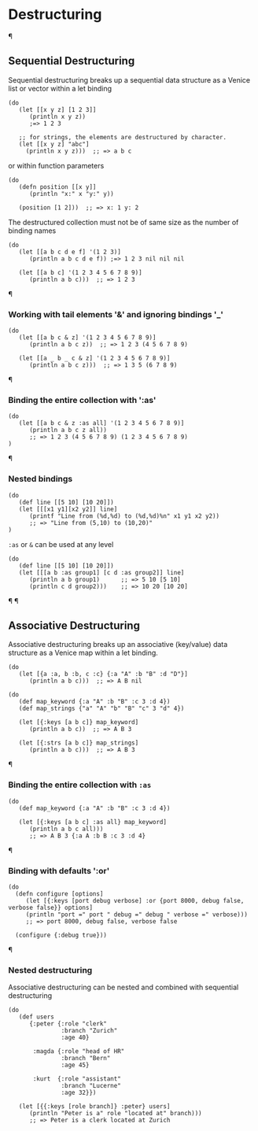 # Destructuring

¶

## Sequential Destructuring

Sequential destructuring breaks up a sequential data structure as a Venice 
list or vector within a let binding

```venice
(do
   (let [[x y z] [1 2 3]]
      (println x y z))
      ;=> 1 2 3
      
   ;; for strings, the elements are destructured by character.
   (let [[x y z] "abc"]
     (println x y z)))  ;; => a b c
```

or within function parameters

```venice
(do
   (defn position [[x y]]
      (println "x:" x "y:" y))
      
   (position [1 2]))  ;; => x: 1 y: 2
```

The destructured collection must not be of same size as the number of binding names

```venice
(do
   (let [[a b c d e f] '(1 2 3)]
      (println a b c d e f)) ;=> 1 2 3 nil nil nil
      
   (let [[a b c] '(1 2 3 4 5 6 7 8 9)]
      (println a b c)))  ;; => 1 2 3
```

¶

### Working with tail elements '&' and ignoring bindings '_'

```venice
(do
   (let [[a b c & z] '(1 2 3 4 5 6 7 8 9)]
      (println a b c z))  ;; => 1 2 3 (4 5 6 7 8 9)

   (let [[a _ b _ c & z] '(1 2 3 4 5 6 7 8 9)]
      (println a b c z)))  ;; => 1 3 5 (6 7 8 9)
```

¶

### Binding the entire collection with ':as'

```venice
(do
   (let [[a b c & z :as all] '(1 2 3 4 5 6 7 8 9)]
      (println a b c z all))
      ;; => 1 2 3 (4 5 6 7 8 9) (1 2 3 4 5 6 7 8 9)
)
```

¶

### Nested bindings

```venice
(do
   (def line [[5 10] [10 20]])
   (let [[[x1 y1][x2 y2]] line]
      (printf "Line from (%d,%d) to (%d,%d)%n" x1 y1 x2 y2))
      ;; => "Line from (5,10) to (10,20)"
)
```

`:as` or `&` can be used at any level

```venice
(do
   (def line [[5 10] [10 20]])
   (let [[[a b :as group1] [c d :as group2]] line]
      (println a b group1)      ;; => 5 10 [5 10]
      (println c d group2)))    ;; => 10 20 [10 20]
```

¶
¶

## Associative Destructuring

Associative destructuring breaks up an associative (key/value) data structure 
as a Venice map within a let binding.

```venice
(do
   (let [{a :a, b :b, c :c} {:a "A" :b "B" :d "D"}]
      (println a b c)))  ;; => A B nil
```

```venice
(do
   (def map_keyword {:a "A" :b "B" :c 3 :d 4})
   (def map_strings {"a" "A" "b" "B" "c" 3 "d" 4})
   
   (let [{:keys [a b c]} map_keyword]
      (println a b c))  ;; => A B 3
      
   (let [{:strs [a b c]} map_strings]
      (println a b c)))  ;; => A B 3
```

¶

### Binding the entire collection with `:as`

```venice
(do
   (def map_keyword {:a "A" :b "B" :c 3 :d 4})

   (let [{:keys [a b c] :as all} map_keyword]
      (println a b c all)))
      ;; => A B 3 {:a A :b B :c 3 :d 4}
```

¶

### Binding with defaults ':or'

```venice
(do
  (defn configure [options]
     (let [{:keys [port debug verbose] :or {port 8000, debug false, verbose false}} options]
     (println "port =" port " debug =" debug " verbose =" verbose)))
     ;; => port 8000, debug false, verbose false

  (configure {:debug true}))
```

¶

### Nested destructuring

Associative destructuring can be nested and combined with sequential destructuring

```venice
(do
   (def users
      {:peter {:role "clerk"
               :branch "Zurich"
               :age 40}
               
       :magda {:role "head of HR"
               :branch "Bern"
               :age 45}
               
       :kurt  {:role "assistant"
               :branch "Lucerne"
               :age 32}})

   (let [{{:keys [role branch]} :peter} users]
      (println "Peter is a" role "located at" branch)))
      ;; => Peter is a clerk located at Zurich
```

